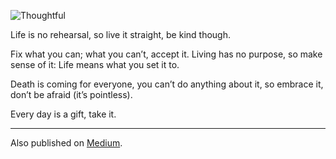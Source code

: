 ![Thoughtful](//cacilhas.cc/img/lamp.png)

Life is no rehearsal, so live it straight, be kind though.

Fix what you can; what you can’t, accept it. Living has no purpose, so make sense of it: Life means what you set it to.

Death is coming for everyone, you can’t do anything about it, so embrace it, don’t be afraid (it’s pointless).

Every day is a gift, take it.

* * *

Also published on [Medium](https://cacilhas.medium.com/live-is-no-rehearsal-affadae66230).